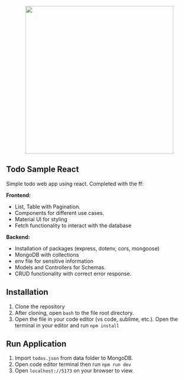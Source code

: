 <p align="center"><a href="https://laravel.com" target="_blank"><img src="https://th.bing.com/th/id/R.f81a6f373c244b1f70f4b7402b5ab372?rik=rbXh4ieLuKt%2bmA&riu=http%3a%2f%2flogos-download.com%2fwp-content%2fuploads%2f2016%2f09%2fReact_logo_logotype_emblem.png&ehk=QhGOkKcUKCU7FBQgHOajOiJqJBACUTD2Ni6LsfqzCEA%3d&risl=&pid=ImgRaw&r=0" width="400"></a></p>

## Todo Sample React

<p align="left">Simple todo web app using react. Completed with the ff:</p>
<b><p>Frontend:</p></b>
<ul>
    <li>List, Table with Pagination.</li>
    <li>Components for different use cases.</li>
    <li>Material UI for styling</li>
    <li>Fetch functionality to interact with the database </li>
</ul>

<b><p>Backend:</p></b>

<ul>
    <li>Installation of packages (express, dotenv, cors, mongoose)</li>
    <li>MongoDB with collections</li>
    <li>env file for sensitive information</li>
    <li>Models and Controllers for Schemas.</li>
    <li>CRUD functionality with correct error response.</li>
</ul>

## Installation

1. Clone the repository
2. After cloning, open `bash` to the file root directory.
3. Open the file in your code editor (vs code, sublime, etc.). Open the terminal in your editor and run `npm install`

## Run Application

1. Import `todos.json` from data folder to MongoDB.
2. Open code editor terminal then run `npm run dev`
3. Open `localhost://5173` on your browser to view.
